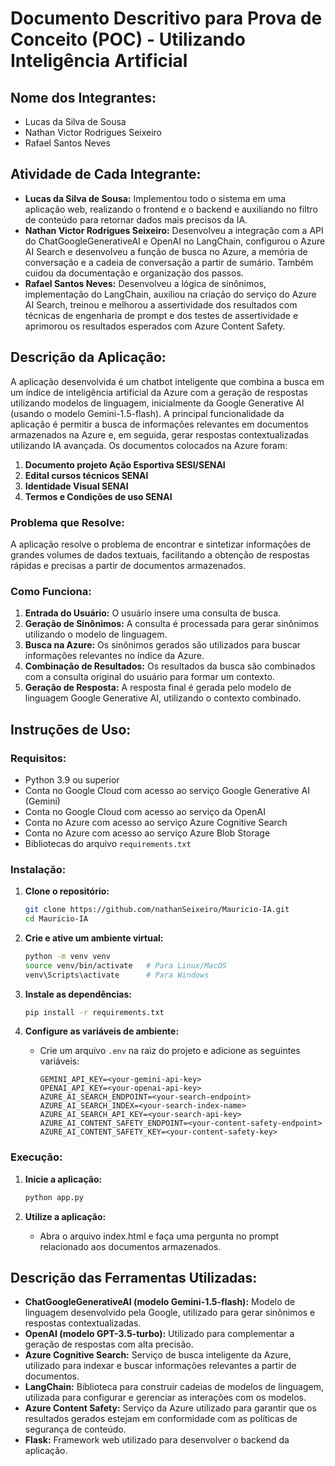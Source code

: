 # Documento Descritivo para Prova de Conceito (POC) - Utilizando Inteligência Artificial

## Nome dos Integrantes:
- Lucas da Silva de Sousa
- Nathan Victor Rodrigues Seixeiro
- Rafael Santos Neves

## Atividade de Cada Integrante:
- **Lucas da Silva de Sousa:** Implementou todo o sistema em uma aplicação web, realizando o frontend e o backend e auxiliando no filtro de conteúdo para retornar dados mais precisos da IA.
- **Nathan Victor Rodrigues Seixeiro:** Desenvolveu a integração com a API do ChatGoogleGenerativeAI e OpenAI no LangChain, configurou o Azure AI Search e desenvolveu a função de busca no Azure, a memória de conversação e a cadeia de conversação a partir de sumário. Também cuidou da documentação e organização dos passos.
- **Rafael Santos Neves:** Desenvolveu a lógica de sinônimos, implementação do LangChain, auxiliou na criação do serviço do Azure AI Search, treinou e melhorou a assertividade dos resultados com técnicas de engenharia de prompt e dos testes de assertividade e aprimorou os resultados esperados com Azure Content Safety. 

## Descrição da Aplicação:
A aplicação desenvolvida é um chatbot inteligente que combina a busca em um índice de inteligência artificial da Azure com a geração de respostas utilizando modelos de linguagem, inicialmente da Google Generative AI (usando o modelo Gemini-1.5-flash). A principal funcionalidade da aplicação é permitir a busca de informações relevantes em documentos armazenados na Azure e, em seguida, gerar respostas contextualizadas utilizando IA avançada.
Os documentos colocados na Azure foram:
1. **Documento projeto Ação Esportiva SESI/SENAI**
2. **Edital cursos técnicos SENAI**
3. **Identidade Visual SENAI**
4. **Termos e Condições de uso SENAI**

### Problema que Resolve:
A aplicação resolve o problema de encontrar e sintetizar informações de grandes volumes de dados textuais, facilitando a obtenção de respostas rápidas e precisas a partir de documentos armazenados.

### Como Funciona:
1. **Entrada do Usuário:** O usuário insere uma consulta de busca.
2. **Geração de Sinônimos:** A consulta é processada para gerar sinônimos utilizando o modelo de linguagem.
3. **Busca na Azure:** Os sinônimos gerados são utilizados para buscar informações relevantes no índice da Azure.
4. **Combinação de Resultados:** Os resultados da busca são combinados com a consulta original do usuário para formar um contexto.
5. **Geração de Resposta:** A resposta final é gerada pelo modelo de linguagem Google Generative AI, utilizando o contexto combinado.

## Instruções de Uso:

### Requisitos:
- Python 3.9 ou superior
- Conta no Google Cloud com acesso ao serviço Google Generative AI (Gemini)
- Conta no Google Cloud com acesso ao serviço da OpenAI
- Conta no Azure com acesso ao serviço Azure Cognitive Search
- Conta no Azure com acesso ao serviço Azure Blob Storage
- Bibliotecas do arquivo `requirements.txt`

### Instalação:
1. **Clone o repositório:**
    ```bash
    git clone https://github.com/nathanSeixeiro/Mauricio-IA.git
    cd Mauricio-IA
    ```

2. **Crie e ative um ambiente virtual:**
    ```bash
    python -m venv venv
    source venv/bin/activate   # Para Linux/MacOS
    venv\Scripts\activate      # Para Windows
    ```

3. **Instale as dependências:**
    ```bash
    pip install -r requirements.txt
    ```

4. **Configure as variáveis de ambiente:**
    - Crie um arquivo `.env` na raiz do projeto e adicione as seguintes variáveis:
        ``` 
        GEMINI_API_KEY=<your-gemini-api-key>
        OPENAI_API_KEY=<your-openai-api-key>
        AZURE_AI_SEARCH_ENDPOINT=<your-search-endpoint>
        AZURE_AI_SEARCH_INDEX=<your-search-index-name>
        AZURE_AI_SEARCH_API_KEY=<your-search-api-key>
        AZURE_AI_CONTENT_SAFETY_ENDPOINT=<your-content-safety-endpoint>
        AZURE_AI_CONTENT_SAFETY_KEY=<your-content-safety-key>
        ```

### Execução:
1. **Inicie a aplicação:**
    ```bash
    python app.py
    ```

2. **Utilize a aplicação:**
    - Abra o arquivo index.html e faça uma pergunta no prompt relacionado aos documentos armazenados.

## Descrição das Ferramentas Utilizadas:

- **ChatGoogleGenerativeAI (modelo Gemini-1.5-flash):** Modelo de linguagem desenvolvido pela Google, utilizado para gerar sinônimos e respostas contextualizadas.
- **OpenAI (modelo GPT-3.5-turbo):** Utilizado para complementar a geração de respostas com alta precisão.
- **Azure Cognitive Search:** Serviço de busca inteligente da Azure, utilizado para indexar e buscar informações relevantes a partir de documentos.
- **LangChain:** Biblioteca para construir cadeias de modelos de linguagem, utilizada para configurar e gerenciar as interações com os modelos.
- **Azure Content Safety:** Serviço da Azure utilizado para garantir que os resultados gerados estejam em conformidade com as políticas de segurança de conteúdo.
- **Flask:** Framework web utilizado para desenvolver o backend da aplicação.
